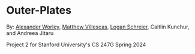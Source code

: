 # Outer-Plates
By: [Alexander Worley](https://github.com/Alexander-Worley), [Matthew Villescas](https://github.com/mattville), [Logan Schreier](https://github.com/Percipi0), Caitlin Kunchur, and Andreea Jitaru

Project 2 for Stanford University's CS 247G Spring 2024
